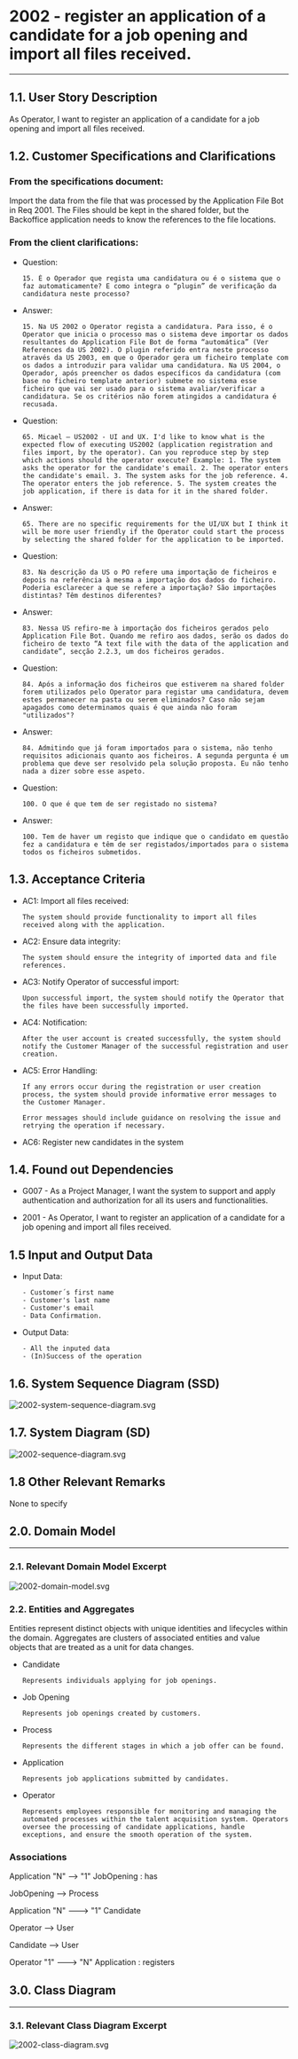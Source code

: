 # 2002 - register an application of a candidate for a job opening and import all files received.

--------

## 1.1. User Story Description

As Operator, I want to register an application of a candidate for a job opening and  import all files received.
## 1.2. Customer Specifications and Clarifications

### From the specifications document:

Import the data from the file that was processed by the Application File Bot in Req 2001. The Files should be kept in the shared folder, but the Backoffice application needs to know the references to the file locations.


### From the client clarifications:

* Question:

      15. É o Operador que regista uma candidatura ou é o sistema que o faz automaticamente? E como integra o “plugin” de verificação da candidatura neste processo?

* Answer:

      15. Na US 2002 o Operator regista a candidatura. Para isso, é o Operator que inicia o processo mas o sistema deve importar os dados resultantes do Application File Bot de forma “automática” (Ver References da US 2002). O plugin referido entra neste processo através da US 2003, em que o Operador gera um ficheiro template com os dados a introduzir para validar uma candidatura. Na US 2004, o Operador, após preencher os dados específicos da candidatura (com base no ficheiro template anterior) submete no sistema esse ficheiro que vai ser usado para o sistema avaliar/verificar a candidatura. Se os critérios não forem atingidos a candidatura é recusada.
  
* Question:

      65. Micael – US2002 - UI and UX. I'd like to know what is the expected flow of executing US2002 (application registration and files import, by the operator). Can you reproduce step by step which actions should the operator execute? Example: 1. The system asks the operator for the candidate's email. 2. The operator enters the candidate's email. 3. The system asks for the job reference. 4. The operator enters the job reference. 5. The system creates the job application, if there is data for it in the shared folder.
    
* Answer:

      65. There are no specific requirements for the UI/UX but I think it will be more user friendly if the Operator could start the process by selecting the shared folder for the application to be imported.

* Question:

      83. Na descrição da US o PO refere uma importação de ficheiros e depois na referência à mesma a importação dos dados do ficheiro. Poderia esclarecer a que se refere a importação? São importações distintas? Têm destinos diferentes?

* Answer:

      83. Nessa US refiro-me à importação dos ficheiros gerados pelo Application File Bot. Quando me refiro aos dados, serão os dados do ficheiro de texto “A text file with the data of the application and candidate”, secção 2.2.3, um dos ficheiros gerados.

* Question:

      84. Após a informação dos ficheiros que estiverem na shared folder forem utilizados pelo Operator para registar uma candidatura, devem estes permanecer na pasta ou serem eliminados? Caso não sejam apagados como determinamos quais é que ainda não foram "utilizados"?

* Answer:

      84. Admitindo que já foram importados para o sistema, não tenho requisitos adicionais quanto aos ficheiros. A segunda pergunta é um problema que deve ser resolvido pela solução proposta. Eu não tenho nada a dizer sobre esse aspeto.

* Question:

      100. O que é que tem de ser registado no sistema?

* Answer:

      100. Tem de haver um registo que indique que o candidato em questão fez a candidatura e têm de ser registados/importados para o sistema todos os ficheiros submetidos.


## 1.3. Acceptance Criteria

* AC1: Import all files received:

      The system should provide functionality to import all files received along with the application.
  
* AC2: Ensure data integrity:
  
      The system should ensure the integrity of imported data and file references.

* AC3: Notify Operator of successful import:

      Upon successful import, the system should notify the Operator that the files have been successfully imported.

* AC4: Notification:

      After the user account is created successfully, the system should notify the Customer Manager of the successful registration and user creation.
  
* AC5: Error Handling:

      If any errors occur during the registration or user creation process, the system should provide informative error messages to the Customer Manager.
  
      Error messages should include guidance on resolving the issue and retrying the operation if necessary.

* AC6: Register new candidates in the system

## 1.4. Found out Dependencies

* G007 -  As a Project Manager, I want the system to support and apply authentication and authorization for all its users and functionalities.

* 2001 -  As Operator, I want to register an application of a candidate for a job opening and import all files received.

## 1.5 Input and Output Data

* Input Data:

      - Customer´s first name
      - Customer's last name
      - Customer's email
      - Data Confirmation.

* Output Data:

      - All the inputed data
      - (In)Success of the operation

## 1.6. System Sequence Diagram (SSD)

![2002-system-sequence-diagram.svg](2002-system-sequence-diagram.svg)

## 1.7. System Diagram (SD)

![2002-sequence-diagram.svg](2002-sequence-diagram.svg)

## 1.8 Other Relevant Remarks

None to specify

## 2.0. Domain Model

----------------

### 2.1. Relevant Domain Model Excerpt

![2002-domain-model.svg](2002-domain-model.svg)

### 2.2. Entities and Aggregates

Entities represent distinct objects with unique identities and lifecycles within the domain. Aggregates are clusters of associated entities and value objects that are treated as a unit for data changes.


* Candidate

      Represents individuals applying for job openings.

* Job Opening

      Represents job openings created by customers.

* Process

      Represents the different stages in which a job offer can be found.

* Application

      Represents job applications submitted by candidates.

* Operator

      Represents employees responsible for monitoring and managing the automated processes within the talent acquisition system. Operators oversee the processing of candidate applications, handle exceptions, and ensure the smooth operation of the system.

### Associations

Application "N" --> "1" JobOpening : has

JobOpening  --> Process

Application "N" ---> "1" Candidate

Operator --> User

Candidate --> User

Operator "1" ---> "N" Application : registers

## 3.0. Class Diagram

------------------

### 3.1. Relevant Class Diagram Excerpt

![2002-class-diagram.svg](2002-class-diagram.svg)